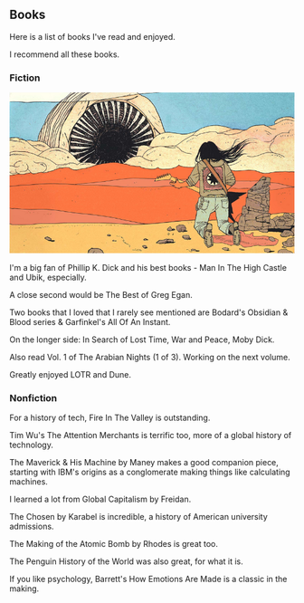 ## Books

Here is a list of books I've read and enjoyed.

I recommend all these books.

### Fiction


![man playing guitar before a dune sandworm](dune.png)

I'm a big fan of Phillip K. Dick and his best books - Man In The High Castle and Ubik, especially.

A close second would be The Best of Greg Egan.

Two books that I loved that I rarely see mentioned are Bodard's Obsidian & Blood series & Garfinkel's All Of An Instant.

On the longer side: In Search of Lost Time, War and Peace, Moby Dick.

Also read Vol. 1 of The Arabian Nights (1 of 3). Working on the next volume.

Greatly enjoyed LOTR and Dune.

### Nonfiction

For a history of tech, Fire In The Valley is outstanding.

Tim Wu's The Attention Merchants is terrific too, more of a global history of technology.

The Maverick & His Machine by Maney makes a good companion piece, starting with IBM's origins as a conglomerate making things like calculating machines.

I learned a lot from Global Capitalism by Freidan.

The Chosen by Karabel is incredible, a history of American university admissions.

The Making of the Atomic Bomb by Rhodes is great too.

The Penguin History of the World was also great, for what it is.

If you like psychology, Barrett's How Emotions Are Made is a classic in the making.



